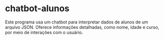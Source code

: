 # chatbot-alunos
Este programa usa um chatbot para interpretar dados de alunos de um arquivo JSON. Oferece informações detalhadas, como nome, idade e curso, por meio de interações com o usuário.
